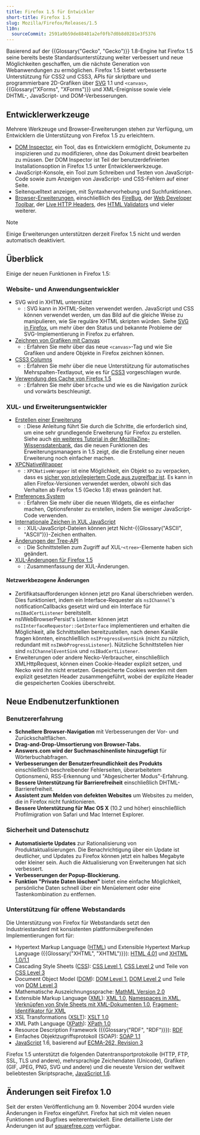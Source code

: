 ```yaml
---
title: Firefox 1.5 für Entwickler
short-title: Firefox 1.5
slug: Mozilla/Firefox/Releases/1.5
l10n:
  sourceCommit: 2591a9b59de88401a2ef0fb7d0b8d0281e3f5376
---
```


Basierend auf der {{Glossary("Gecko", "Gecko")}} 1.8-Engine hat Firefox 1.5 seine bereits beste Standardsunterstützung weiter verbessert und neue Möglichkeiten geschaffen, um die nächste Generation von Webanwendungen zu ermöglichen. Firefox 1.5 bietet verbesserte Unterstützung für CSS2 und CSS3, APIs für skriptbare und programmierbare 2D-Grafiken über [SVG](/de/docs/Web/SVG) 1.1 und `<canvas>`, {{Glossary("XForms", "XForms")}} und XML-Ereignisse sowie viele DHTML-, JavaScript- und DOM-Verbesserungen.

## Entwicklerwerkzeuge

Mehrere Werkzeuge und Browser-Erweiterungen stehen zur Verfügung, um Entwicklern die Unterstützung von Firefox 1.5 zu erleichtern.

- [DOM Inspector](https://firefox-source-docs.mozilla.org/devtools-user/dom_property_viewer/index.html), ein Tool, das es Entwicklern ermöglicht, Dokumente zu inspizieren und zu modifizieren, ohne das Dokument direkt bearbeiten zu müssen. Der DOM Inspector ist Teil der benutzerdefinierten Installationsoption in Firefox 1.5 unter Entwicklerwerkzeuge.
- JavaScript-Konsole, ein Tool zum Schreiben und Testen von JavaScript-Code sowie zum Anzeigen von JavaScript- und CSS-Fehlern auf einer Seite.
- Seitenquelltext anzeigen, mit Syntaxhervorhebung und Suchfunktionen.
- [Browser-Erweiterungen](https://addons.mozilla.org/en-US/firefox/search/?q=Developer%20Tools), einschließlich des [FireBug](https://web.archive.org/web/20061205073236/http://www.joehewitt.com/software/firebug/), der [Web Developer Toolbar](https://addons.mozilla.org/en-US/firefox/addon/web-developer/), der [Live HTTP Headers](https://web.archive.org/web/20200628024648/http://livehttpheaders.mozdev.org/), des [HTML Validators](https://validator.w3.org/) und vieler weiterer.

> [!NOTE]
> Einige Erweiterungen unterstützen derzeit Firefox 1.5 nicht und werden automatisch deaktiviert.

## Überblick

Einige der neuen Funktionen in Firefox 1.5:

### Website- und Anwendungsentwickler

- SVG wird in XHTML unterstützt
  - : SVG kann in XHTML-Seiten verwendet werden. JavaScript und CSS können verwendet werden, um das Bild auf die gleiche Weise zu manipulieren, wie Sie reguläre XHTML skripten würden. Siehe [SVG in Firefox](https://web.archive.org/web/20210413180914/https://developer.mozilla.org/de/docs/Web/SVG/SVG_1.1_Support_in_Firefox), um mehr über den Status und bekannte Probleme der SVG-Implementierung in Firefox zu erfahren.
- [Zeichnen von Grafiken mit Canvas](/de/docs/Web/API/Canvas_API/Tutorial)
  - : Erfahren Sie mehr über das neue `<canvas>`-Tag und wie Sie Grafiken und andere Objekte in Firefox zeichnen können.
- [CSS3 Columns](/de/docs/Web/CSS/CSS_multicol_layout/Using_multicol_layouts)
  - : Erfahren Sie mehr über die neue Unterstützung für automatisches Mehrspalten-Textlayout, wie es für [CSS3](/de/docs/Web/CSS) vorgeschlagen wurde.
- [Verwendung des Cache von Firefox 1.5](/de/docs/Mozilla/Firefox/Releases/1.5/Using_Firefox_1.5_caching)
  - : Erfahren Sie mehr über `bfcache` und wie es die Navigation zurück und vorwärts beschleunigt.

### XUL- und Erweiterungsentwickler

- [Erstellen einer Erweiterung](/de/docs/Mozilla/Add-ons)
  - : Diese Anleitung führt Sie durch die Schritte, die erforderlich sind, um eine sehr grundlegende Erweiterung für Firefox zu erstellen. Siehe auch [ein weiteres Tutorial in der MozillaZine-Wissensdatenbank](https://kb.mozillazine.org/Getting_started_with_extension_development), das die neuen Funktionen des Erweiterungsmanagers in 1.5 zeigt, die die Erstellung einer neuen Erweiterung noch einfacher machen.
- [XPCNativeWrapper](https://web.archive.org/web/20140604075216/https://developer.mozilla.org/de/docs/XPCNativeWrapper)
  - : `XPCNativeWrapper` ist eine Möglichkeit, ein Objekt so zu verpacken, dass es [sicher von privilegiertem Code aus zugreifbar ist](https://web.archive.org/web/20130905110328/https://developer.mozilla.org/de/docs/Safely_accessing_content_DOM_from_chrome). Es kann in allen Firefox-Versionen verwendet werden, obwohl sich das Verhalten ab Firefox 1.5 (Gecko 1.8) etwas geändert hat.
- [Preferences System](https://web.archive.org/web/20210620034317/https://developer.mozilla.org/de/docs/Mozilla/Preferences/Preferences_system)
  - : Erfahren Sie mehr über die neuen Widgets, die es einfacher machen, Optionsfenster zu erstellen, indem Sie weniger JavaScript-Code verwenden.
- [Internationale Zeichen in XUL JavaScript](https://web.archive.org/web/20210126100844/https://developer.mozilla.org/de/docs/Archive/Mozilla/XUL/International_characters_in_XUL_JavaScript)
  - : XUL-JavaScript-Dateien können jetzt Nicht-{{Glossary("ASCII", "ASCII")}}-Zeichen enthalten.
- [Änderungen der Tree-API](https://web.archive.org/web/20210414021241/https://developer.mozilla.org/de/docs/Archive/Mozilla/XUL/Tree_Widget_Changes)
  - : Die Schnittstellen zum Zugriff auf XUL-`<tree>`-Elemente haben sich geändert.
- [XUL-Änderungen für Firefox 1.5](https://web.archive.org/web/20200812075014/https://developer.mozilla.org/de/docs/Archive/Mozilla/XUL/XUL_Changes_for_Firefox_1.5)
  - : Zusammenfassung der XUL-Änderungen.

#### Netzwerkbezogene Änderungen

- Zertifikatsaufforderungen können jetzt pro Kanal überschrieben werden. Dies funktioniert, indem ein Interface-Requester als `nsIChannel`'s notificationCallbacks gesetzt wird und ein Interface für `nsIBadCertListener` bereitstellt.
- nsIWebBrowserPersist's Listener können jetzt `nsIInterfaceRequestor::GetInterface` implementieren und erhalten die Möglichkeit, alle Schnittstellen bereitzustellen, nach denen Kanäle fragen könnten, einschließlich `nsIProgressEventSink` (nicht zu nützlich, redundant mit `nsIWebProgressListener`). Nützliche Schnittstellen hier sind `nsIChannelEventSink` und `nsIBadCertListener`.
- Erweiterungen oder andere Necko-Verbraucher, einschließlich XMLHttpRequest, können einen Cookie-Header explizit setzen, und Necko wird ihn nicht ersetzen. Gespeicherte Cookies werden mit dem explizit gesetzten Header zusammengeführt, wobei der explizite Header die gespeicherten Cookies überschreibt.

## Neue Endbenutzerfunktionen

### Benutzererfahrung

- **Schnellere Browser-Navigation** mit Verbesserungen der Vor- und Zurückschaltflächen.
- **Drag-and-Drop-Umsortierung von Browser-Tabs.**
- **Answers.com wird der Suchmaschinenliste hinzugefügt** für Wörterbuchabfragen.
- **Verbesserungen der Benutzerfreundlichkeit des Produkts** einschließlich beschreibender Fehlerseiten, überarbeitetem Optionsmenü, RSS-Erkennung und "Abgesicherter Modus"-Erfahrung.
- **Bessere Unterstützung für Barrierefreiheit** einschließlich DHTML-Barrierefreiheit.
- **Assistent zum Melden von defekten Websites** um Websites zu melden, die in Firefox nicht funktionieren.
- **Bessere Unterstützung für Mac OS X** (10.2 und höher) einschließlich Profilmigration von Safari und Mac Internet Explorer.

### Sicherheit und Datenschutz

- **Automatisierte Updates** zur Rationalisierung von Produktaktualisierungen. Die Benachrichtigung über ein Update ist deutlicher, und Updates zu Firefox können jetzt ein halbes Megabyte oder kleiner sein. Auch die Aktualisierung von Erweiterungen hat sich verbessert.
- **Verbesserungen der Popup-Blockierung.**
- **Funktion "Private Daten löschen"** bietet eine einfache Möglichkeit, persönliche Daten schnell über ein Menüelement oder eine Tastenkombination zu entfernen.

### Unterstützung für offene Webstandards

Die Unterstützung von Firefox für Webstandards setzt den Industriestandard mit konsistenten plattformübergreifenden Implementierungen fort für:

- Hypertext Markup Language ([HTML](/de/docs/Web/HTML)) und Extensible Hypertext Markup Language ({{Glossary("XHTML", "XHTML")}}): [HTML 4.01](https://www.w3.org/TR/html401/) und [XHTML 1.0/1.1](https://www.w3.org/TR/xhtml1/)
- Cascading Style Sheets ([CSS](/de/docs/Web/CSS)): [CSS Level 1](https://www.w3.org/TR/CSS1/), [CSS Level 2](https://www.w3.org/TR/CSS22/) und Teile von [CSS Level 3](https://www.w3.org/Style/CSS/current-work.html)
- Document Object Model ([DOM](/de/docs/Web/API/Document_Object_Model)): [DOM Level 1](https://www.w3.org/TR/DOM-Level-1/), [DOM Level 2](https://www.w3.org/DOM/DOMTR#dom2) und Teile von [DOM Level 3](https://www.w3.org/DOM/DOMTR#dom3)
- Mathematische Auszeichnungssprache: [MathML Version 2.0](https://www.w3.org/Math/)
- Extensible Markup Language ([XML](/de/docs/Web/XML)): [XML 1.0](https://www.w3.org/TR/xml/), [Namespaces in XML](https://www.w3.org/TR/xml-names/), [Verknüpfen von Style Sheets mit XML-Dokumenten 1.0](https://www.w3.org/TR/xml-stylesheet/), [Fragment-Identifikator für XML](https://lists.w3.org/Archives/Public/www-xml-linking-comments/2001AprJun/att-0074/NOTE-FIXptr-20010425.htm)
- XSL Transformations ([XSLT](/de/docs/Web/XML/XSLT)): [XSLT 1.0](https://www.w3.org/TR/xslt-10/)
- XML Path Language ([XPath](/de/docs/Web/XML/XPath)): [XPath 1.0](https://www.w3.org/TR/xpath-10/)
- Resource Description Framework ({{Glossary("RDF", "RDF")}}): [RDF](https://www.w3.org/RDF/)
- Einfaches Objektzugriffsprotokoll (SOAP): [SOAP 1.1](https://www.w3.org/TR/2000/NOTE-SOAP-20000508/)
- [JavaScript](/de/docs/Web/JavaScript) 1.6, basierend auf [ECMA-262, Revision 3](https://ecma-international.org/publications-and-standards/standards/ecma-262/)

Firefox 1.5 unterstützt die folgenden Datentransportprotokolle (HTTP, FTP, SSL, TLS und andere), mehrsprachige Zeichendaten (Unicode), Grafiken (GIF, JPEG, PNG, SVG und andere) und die neueste Version der weltweit beliebtesten Skriptsprache, [JavaScript 1.6](https://web.archive.org/web/20210623231028/https://developer.mozilla.org/de/docs/Archive/Web/JavaScript/New_in_JavaScript/1.6).

## Änderungen seit Firefox 1.0

Seit der ersten Veröffentlichung am 9. November 2004 wurden viele Änderungen in Firefox eingeführt. Firefox hat sich mit vielen neuen Funktionen und Bugfixes weiterentwickelt. Eine detaillierte Liste der Änderungen ist auf [squarefree.com](https://www.squarefree.com/burningedge/releases/1.5-comprehensive.html) verfügbar.

